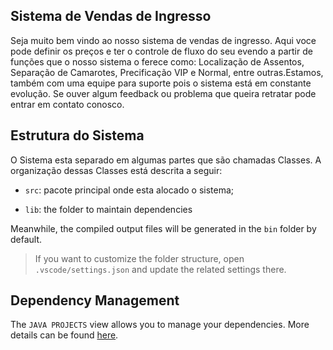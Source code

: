 ## Sistema de Vendas de Ingresso

Seja muito bem vindo ao nosso sistema de vendas de ingresso. Aqui voce pode definir os preços e ter o controle de fluxo do seu evendo a partir de funções que o nosso sistema o ferece como: Localização de Assentos, Separação de Camarotes, Precificação VIP e Normal, entre outras.Estamos, também com uma equipe para suporte pois o sistema está em constante evolução. Se ouver algum feedback ou problema que queira retratar pode entrar em contato conosco.  

## Estrutura do Sistema

O Sistema esta separado em algumas partes que são chamadas Classes. A organização dessas Classes está descrita a seguir:

- `src`: pacote principal onde esta alocado o sistema;
   
- `lib`: the folder to maintain dependencies

Meanwhile, the compiled output files will be generated in the `bin` folder by default.

> If you want to customize the folder structure, open `.vscode/settings.json` and update the related settings there.

## Dependency Management

The `JAVA PROJECTS` view allows you to manage your dependencies. More details can be found [here](https://github.com/microsoft/vscode-java-dependency#manage-dependencies).
